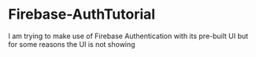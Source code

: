 # Firebase-AuthTutorial
I am trying to make use of Firebase Authentication with its pre-built UI but for some reasons the UI is not showing
